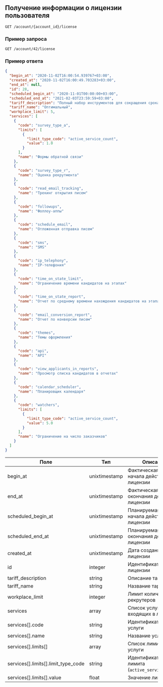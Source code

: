 ## Получение информации о лицензии пользователя

`GET /account/{account_id}/license`

### Пример запроса

`GET /account/42/license`

### Пример ответа

```json
{
  "begin_at": "2020-11-02T16:00:54.939767+03:00",
  "created_at": "2020-11-02T16:00:49.703283+03:00",
  "end_at": null,
  "id": 28,
  "scheduled_begin_at": "2020-11-01T00:00:00+03:00",
  "scheduled_end_at": "2021-02-03T23:59:59+03:00",
  "tariff_description": "Полный набор инструментов для сокращения срока закрытия вакансий и решения бизнес-задач рекрутинга",
  "tariff_name": "Оптимальный",
  "workplace_limit": 5,
  "services": [
    {
      "code": "survey_type_a",
      "limits": [
        {
          "limit_type_code": "active_service_count",
          "value": 1.0
        }
      ],
      "name": "Формы обратной связи"
    },
    {
      "code": "survey_type_r",
      "name": "Оценка рекрутмента"
    },
    {
      "code": "read_email_tracking",
      "name": "Трекинг открытия писем"
    },
    {
      "code": "followups",
      "name": "Фоллоу-аппы"
    },
    {
      "code": "schedule_email",
      "name": "Отложенная отправка писем"
    },
    {
      "code": "sms",
      "name": "SMS"
    },
    {
      "code": "ip_telephony",
      "name": "IP-телефония"
    },
    {
      "code": "time_on_state_limit",
      "name": "Ограничение времени кандидатов на этапах"
    },
    {
      "code": "time_on_state_report",
      "name": "Отчет по среднему времени нахождения кандидатов на этапах"
    },
    {
      "code": "email_conversion_report",
      "name": "Отчет по конверсии писем"
    },
    {
      "code": "themes",
      "name": "Темы оформления"
    },
    {
      "code": "api",
      "name": "API"
    },
    {
      "code": "view_applicants_in_reports",
      "name": "Просмотр списка кандидатов в отчетах"
    },
    {
      "code": "calendar_scheduler",
      "name": "Планировщик календаря"
    },
    {
      "code": "watchers",
      "limits": [
        {
          "limit_type_code": "active_service_count",
          "value": 5.0
        }
      ],
      "name": "Ограничение на число заказчиков"
    }
  ]
}
```


Поле | Тип | Описание | Обязательность
---- | --- | -------- | --------------
begin_at | unixtimestamp | Фактическая дата начала действия лицензии | Да
end_at | unixtimestamp | Фактическая дата окончания действия лицензии | Нет 
scheduled_begin_at | unixtimestamp | Планируемая дата начала действия лицензии | Да
scheduled_end_at | unixtimestamp | Планируемая дата окончания действия лицензии | Нет
created_at | unixtimestamp | Дата создания лицензии | Да
id | integer | Идентификатор лицензии | Да
tariff_description | string | Описание тарифа | Да
tariff_name | string | Название тарифа | Да
workplace_limit | integer | Лимит количества рекрутеров | Да
services | array | Список услуг, входящих в лицензию | Да
services[].code | string | Идентификатор услуги | Да
services[].name | string | Название услуги | Да
services[].limits[] | array | Список лимитов услуги | Нет
services[].limits[].limit_type_code | string | Идентификатор лимита (`active_service_count`) | Нет
services[].limits[].value | float | Значение лимита | Нет

